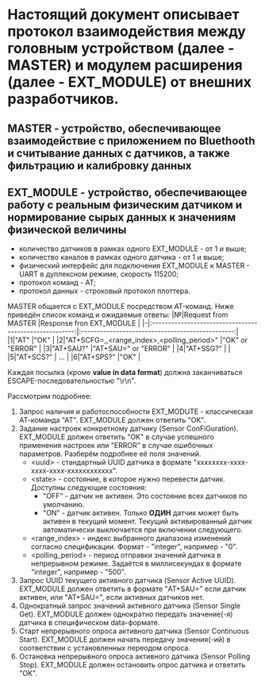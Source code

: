 # Настоящий документ описывает протокол взаимодействия между головным устройством (далее - MASTER) и модулем расширения (далее - EXT_MODULE) от внешних разработчиков.

## MASTER - устройство, обеспечивающее взаимодействие с приложением по Bluethooth и считывание данных с датчиков, а также фильтрацию и калибровку данных
## EXT_MODULE - устройство, обеспечивающее работу с реальным физическим датчиком и нормирование сырых данных к значениям физической величины

* количество датчиков в рамках одного EXT_MODULE - от 1 и выше;
* количество каналов в рамках одного датчика - от 1 и выше;
* физический интерфейс для подключения EXT_MODULE к MASTER - UART в дуплексном режиме, скорость 115200;
* протокол команд - АТ;
* протокол данных - строковый протокол плоттера.

MASTER общается с EXT_MODULE посредством AT-команд. Ниже приведён список команд и ожидаемые ответы:
|№|Request from MASTER                                     |Response fron EXT_MODULE                          |
|-|:------------------------------------------------------:|:------------------------------------------------:|
|1|"AT"                                                    |"OK"                                              |
|2|"AT+SCFG=<uuid>,<state>,<range_index>,<polling_period>" |"OK" or "ERROR"                                   |
|3|"AT+SAU?"                                               |"AT+SAU=<uuid>" or "ERROR"                        |
|4|"AT+SSG?"                                               |<value in data format>                            |
|5|"AT+SCS?"                                               |<value in data format> <value in data format> ... |
|6|"AT+SPS?"                                               |"OK"                                              |

Каждая посылка (кроме **value in data format**) должна заканчиваться ESCAPE-последовательностью "\r\n".
  
Рассмотрим подробнее:
1. Запрос наличия и работоспособности EXT_MODUTE - классическая АТ-команда "АТ". EXT_MODULE должен ответить "OK".
2. Задание настроек конкретному датчику (Sensor ConFiGuration). EXT_MODULE должен ответить "OK" в случае успешного применения настроек или "ERROR" в случае ошибочных параметров. Разберём подробнее её поля значений.
    * \<uuid\> - стандартный UUID датчика в формате "xxxxxxxx-xxxx-xxxx-xxxx-xxxxxxxxxxxx".  
    * \<state\> - состояние, в которое нужно перевести датчик. Доступны следующие состояния:
        * "OFF" - датчик не активен. Это состояние всех датчиков по умолчанию.
        * "ON" - датчик активен. Только **ОДИН** датчик может быть активен в текущий момент. Текущий активированный датчик автоматически выключается при включении следующего.
    * <range_index> - индекс выбранного диапазона изменений согласно спецификации. Формат - "integer", например - "0".
    * <polling_period> - период отправки значений датчика в непрерывном режиме. Задаётся в миллисекундах в формате "integer", например - "500".
3. Запрос UUID текущего активного датчика (Sensor Active UUID). EXT_MODULE должен ответить в формате "AT+SAU=<uuid>" если датчик активен, или "AT+SAU=<NONE>", если активных датчиков нет.
4. Однократный запрос значений активного датчика (Sensor Single Get). EXT_MODULE должен однократно передать значение(-я) датчика в специфическом data-формате.
5. Старт непрерывного опроса активного датчика (Sensor Continuous Start). EXT_MODULE должен начать передачу значения(-ий) в соответствии с установленных переодом опроса.
6. Остановка непрерывного опроса активного датчика (Sensor Polling Stop). EXT_MODULE должен остановить опрос датчика и ответить "OK".
